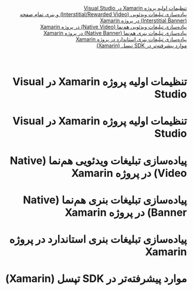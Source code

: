 <div dir="rtl">
<a href="#part1">تنظیمات اولیه پروژه Xamarin در Visual Studio</a></br>
  <a href="#part2">پیاده‌سازی تبلیغات ویدئویی (Interstitial/Rewarded Video) و بنری تمام صفحه (Interstitial Banner) در پروژه Xamarin</a></br>
  <a href="#part3">پیاده‌سازی تبلیغات ویدئویی هم‌نما (Native Video) در پروژه Xamarin</a></br>
  <a href="#part4">پیاده‌سازی تبلیغات بنری هم‌نما (Native Banner) در پروژه Xamarin</a></br>
  <a href="#part5">پیاده‌سازی تبلیغات بنری استاندارد در پروژه Xamarin</a></br>
  <a href="#part6">موارد پیشرفته‌تر در SDK تپسل (Xamarin)</a></br>
</div>
</br></br>

<div dir="rtl" id="part1">
  <h1>تنظیمات اولیه پروژه Xamarin در Visual Studio</h1>
  
  </div>
  
  <div dir="rtl" id="part2">
  <h1>تنظیمات اولیه پروژه Xamarin در Visual Studio</h1>
  
  </div>
  
  <div dir="rtl" id="part3">
  <h1>پیاده‌سازی تبلیغات ویدئویی هم‌نما (Native Video) در پروژه Xamarin</h1>
  
  </div>
  
  <div dir="rtl" id="part4">
  <h1>پیاده‌سازی تبلیغات بنری هم‌نما (Native Banner) در پروژه Xamarin</h1>
  
  </div>
  
  <div dir="rtl" id="part5">
  <h1>پیاده‌سازی تبلیغات بنری استاندارد در پروژه Xamarin</h1>
  
  </div>
  
  <div dir="rtl" id="part6">
  <h1>موارد پیشرفته‌تر در SDK تپسل (Xamarin)</h1>
  
  </div>
  
